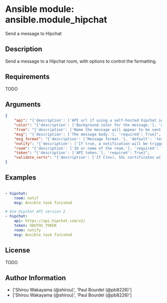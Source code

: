 # Ansible module: ansible.module_hipchat


Send a message to Hipchat

## Description

Send a message to a Hipchat room, with options to control the formatting.

## Requirements

TODO

## Arguments

``` json
{
    "api": "{'description': ['API url if using a self-hosted hipchat server. For Hipchat API version 2 use the default URI with C(/v2) instead of C(/v1).'], 'default': 'https://api.hipchat.com/v1', 'version_added': '1.6.0'}",
    "color": "{'description': ['Background color for the message.'], 'default': 'yellow', 'choices': ['yellow', 'red', 'green', 'purple', 'gray', 'random']}",
    "from": "{'description': ['Name the message will appear to be sent from. Max length is 15 characters - above this it will be truncated.'], 'default': 'Ansible'}",
    "msg": "{'description': ['The message body.'], 'required': True}",
    "msg_format": "{'description': ['Message format.'], 'default': 'text', 'choices': ['text', 'html']}",
    "notify": "{'description': ['If true, a notification will be triggered for users in the room.'], 'type': 'bool', 'default': True}",
    "room": "{'description': ['ID or name of the room.'], 'required': True}",
    "token": "{'description': ['API token.'], 'required': True}",
    "validate_certs": "{'description': ['If C(no), SSL certificates will not be validated. This should only be used on personally controlled sites using self-signed certificates.'], 'type': 'bool', 'default': True, 'version_added': '1.5.1'}",
}
```

## Examples


``` yaml

- hipchat:
    room: notif
    msg: Ansible task finished

# Use Hipchat API version 2
- hipchat:
    api: https://api.hipchat.com/v2/
    token: OAUTH2_TOKEN
    room: notify
    msg: Ansible task finished

```

## License

TODO

## Author Information
  - ['Shirou Wakayama (@shirou)', 'Paul Bourdel (@pb8226)']
  - ['Shirou Wakayama (@shirou)', 'Paul Bourdel (@pb8226)']
